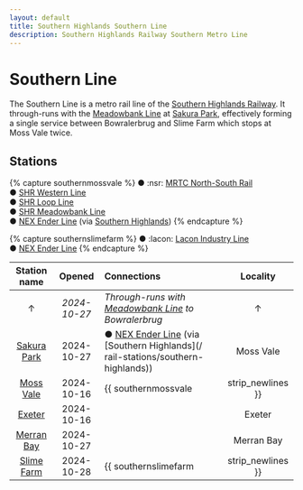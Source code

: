 ```yaml
---
layout: default
title: Southern Highlands Southern Line
description: Southern Highlands Railway Southern Metro Line
---
```


# Southern Line

The Southern Line is a metro rail line of the [Southern Highlands Railway](/rail-networks/shr).
It through-runs with the [Meadowbank Line](/rail-lines/shr-meadowbank-line) at
[Sakura Park](/rail-stations/sakura-park), effectively forming a single service
between Bowralerbrug and Slime Farm which stops at Moss Vale twice.

## Stations

{% capture southernmossvale %}
● :nsr: [MRTC North-South Rail](/rail-lines/mrtc-north-south-rail-line)<br/>
● [SHR Western Line](/rail-lines/shr-western-line)<br/>
● [SHR Loop Line](/rail-lines/shr-loop-line)<br/>
● [SHR Meadowbank Line](/rail-lines/shr-meadowbank-line)<br/>
● [NEX Ender Line](/rail-lines/nex-ender-line) (via [Southern Highlands](/rail-stations/southern-highlands))
{% endcapture %}

{% capture southernslimefarm %}
● :lacon: [Lacon Industry Line](/rail-lines/lcn-industry-line)<br/>
● [NEX Ender Line](/rail-lines/nex-ender-line)
{% endcapture %}

| Station name | Opened | Connections | Locality |
|:---:|:---:|:---|:---:|
| ↑ | *2024-10-27* | *Through-runs with [Meadowbank Line](/rail-lines/shr-meadowbank-line) to Bowralerbrug* | ↑ |
| [Sakura Park](/rail-stations/sakura-park) | 2024-10-27 | ● [NEX Ender Line](/rail-lines/nex-ender-line) (via [Southern Highlands](/ rail-stations/southern-highlands)) | Moss Vale |
| [Moss Vale](/rail-stations/moss-vale) | 2024-10-16 | {{ southernmossvale | strip_newlines }} | Moss Vale |
| [Exeter](/rail-stations/exeter) | 2024-10-16 | | Exeter |
| [Merran Bay](/rail-stations/merran-bay) | 2024-10-27 | | Merran Bay |
| [Slime Farm](/rail-stations/slime-farm) | 2024-10-28 | {{ southernslimefarm | strip_newlines }} | Slime Farm |
